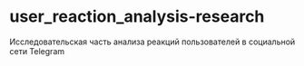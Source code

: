 # user_reaction_analysis-research
Исследовательская часть анализа реакций пользователей в социальной сети Telegram
